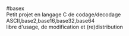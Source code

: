 #basex  
Petit projet en langage C de codage/decodage ASCII,base2,base16,base32,base64  
libre d'usage, de modification et (re)distribution

